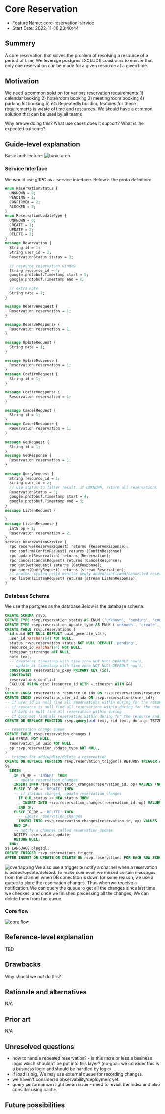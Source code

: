 # Core Reservation

- Feature Name: core-reservation-service
- Start Date: 2022-11-06 23:40:44

## Summary

A core reservation that solves the problem of resolving a resource of a period of time, We leverage postgres EXCLUDE constrains to ensure that only one reservation can be made for a given resource at a given time.

## Motivation

We need a common solution for various reservation requirements: 1) calendar booking 2) hotel/room booking 3) meeting room booking 4) parking lot booking 5) etc.Repeatedly building features for these requirements is waste of time and resources. We should have a common solution that can be used by all teams.

Why are we doing this? What use cases does it support? What is the expected outcome?

## Guide-level explanation

Basic architecture:
![basic arch](images/arc1.png)

### Service Interface

We would use gRPC as a service interface. Below is the proto definition:

```proto
enum ReservationStatus {
  UNKNOWN = 0;
  PENDING = 1;
  CONFIRMED = 2;
  BLOCKED = 3;
}
enum ReservationUpdateType {
  UNKNOWN = 0;
  CREATE = 1;
  UPDATE = 2;
  DELETE = 3;
}
message Reservation {
  String id = 1;
  String user_id = 2;
  ReservationStatus status = 3;

  // resource reservation window
  String resource_id = 4;
  google.protobuf.Timestamp start = 5;
  google.protobuf.Timestamp end = 6;

  // extra note
  String note = 7;
}

message ReserveRequest {
  Reservation reservation = 1;
}

message ReserveResponse {
  Reservation reservation = 1;
}

message UpdateRequest {
  String note = 1;
}

message UpdateResponse {
  Reservation reservation = 1;
}
message ConfirmRequest {
  String id = 1;
}

message ConfirmResponse {
  Reservation reservation = 1;
}

message CancelRequest {
  String id = 1;
}
message CancelResponse {
  Reservation reservation = 1;
}

message GetRequest {
  String id = 1;
}
message GetResponse {
  Reservation reservation = 1;
}

message QueryRequest {
  String resource_id = 1;
  String user_id = 2;
  // use status to filter result. if UNKNOWN, return all reservations
  ReservationStatus = 3;
  google.protobuf.Timestamp start = 4;
  google.protobuf.Timestamp end = 5;
}
message ListenRequest {

}
message ListenResponse {
  int8 op = 1;
  Reservation reservation = 2;
}
service ReservationService {
  rpc reserve(ReserveRequest) returns (ReserveResponse);
  rpc confirm(ConfimRequest) returns (ConfimResponse)
  rpc update(Reservation) returns (Reservation);
  rpc cancel(CancelRequest) returns (CancelResponse);
  rpc get(GetRequest) returns (GetResponse);
  rpc query(QueryRequest) returns (stream Reservation);
  // another system could monitor newly added/confirmed/cancelled reservations
  rpc listen(ListenRequest) returns (stream ListenResponse);
}
```

### Database Schema

We use the postgres as the database.Below is the database schema:

```sql
CREATE SCHEMA rsvp;
CREATE TYPE rsvp.reservation_status AS ENUM ('unknown', 'pending', 'confirmed', 'blocked');
CREATE TYPE rsvp.reservation_update_type AS ENUM ('unknown', 'create', 'update', 'delete');
CREATE TABLE rsvp.reservations (
  id uuid NOT NULL DEFAULT uuid_generate_v4(),
  user_id varchar(64) NOT NULL,
  status rsvp.reservation_status NOT NULL DEFAULT 'pending',
  resource_id varchar(64) NOT NULL,
  timespan tstzrange NOT NULL,
  note text,
  -- create_at timestamp with time zone NOT NULL DEFAULT now(),
  -- update_at timestamp with time zone NOT NULL DEFAULT now(),
  CONSTRAINT reservations_pkey PRIMARY KEY (id),
  CONSTRAINT
  reservations_conflict
  EXCLUDE USING gist (resource_id WITH =,timespan WITH &&)
);
CREATE INDEX reservations_resource_id_idx ON rsvp.reservations(resource_id);
CREATE INDEX reservations_user_id_idx ON rsvp.reservations(user_id);
-- if user_id is null find all reservations within during for the resource
-- if resource is null find all reservations within during for the user
-- if both is null find all reservation within during
-- if both set find all reservation within during for the resource and user
CREATE OR REPLACE FUNCTION rsvp.query(uid text, rid text, during: TSTZRANGE) RETURNS TABLE rsvp.reservations AS $$ $$ LANGUAGE plpgsql;

-- reservation change queue
CREATE TABLE rsvp.reservation_changes (
  id SERIAL NOT NULL,
  reservation_id uuid NOT NULL,
  op rsvp.reservation_update_type NOT NULL,
)
-- trigger for add/update/delete a reservation
CREATE OR REPLACE FUNCTION rsvp.reservation_trigger() RETURNS TRIGGER AS
$$
  BEGIN
    IF TG_OP = 'INSERT' THEN
    -- update reservation_changes
    INSERT INTO rsvp.reservation_changes(reservation_id, op) VALUES (NEW.id, 'create');
    ELSIF TG_OP = 'UPDATE' THEN
    -- if stataus changed, update reservation_changes
      IF OLD.status <> NEW.status THEN
        INSERT INTO rsvp.reservation_changes(reservation_id, op) VALUES (NEW.id, 'update');
      END IF;
    ELSIF TG_OP = 'DELETE' THEN
      -- update reservation_changes
      INSERT INTO rsvp.reservation_changes(reservation_id, op) VALUES (OLD.id, 'delete');
    END IF;
    -- notify a channel called reservation_update
    NOTIFY reservation_update;
    RETURN NULL;
  END;
$$ LANGUAGE plpgsql;
CREATE TRIGGER rsvp.reservations_trigger
AFTER INSERT OR UPDATE OR DELETE ON rsvp.reservations FOR EACH ROW EXECUTE PROCEDURE rsvp.reservations_trigger();
```

![overlapping](images/overlapping.png)
We also use a trigger to notify a channel when a reservation is added/update/deleted. To make sure even we missed certain messages from the channel when DB conectiton is down for some reason, we use a queue to store the reservation changes. Thus when we receive a notification, We can query the queue to get all the changes since last time we checked, and once we finished processing all the changes, We can delete them from the queue.

### Core flow

![core flow](images/core-flow.png)

## Reference-level explanation

TBD

## Drawbacks

Why should we _not_ do this?

## Rationale and alternatives

N/A

## Prior art

N/A

## Unresolved questions

- how to handle repeated reservation? - is this more or less a business logic which shouldn't be put into this layer?
(no-goal: we consider this is a business logic and should be handled by logic)
- if load is big, We may use external queue for recording changes.
- we haven't considered observability/deployment yet.
- query performance might be an issue - need to revisit the index and also consider using cache.

## Future possibilities
